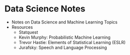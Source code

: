 # Data Science Notes

- Notes on Data Science and Machine Learning Topics
- Resources
  - Statquest
  - Kevin Murphy: Probabilistic Machine Learning
  - Trevor Hastie: Elements of Statistical Learning (ESLR)
  - Jurafsky: Speech and Language Processing  
